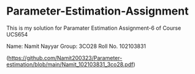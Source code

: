 # Parameter-Estimation-Assignment
This is my solution for Paramater Estimation Assignment-6 of Course UCS654

Name: Namit Nayyar
Group: 3CO28
Roll No. 102103831

(https://github.com/Namit200323/Parameter-estimation/blob/main/Namit_102103831_3co28.pdf)
